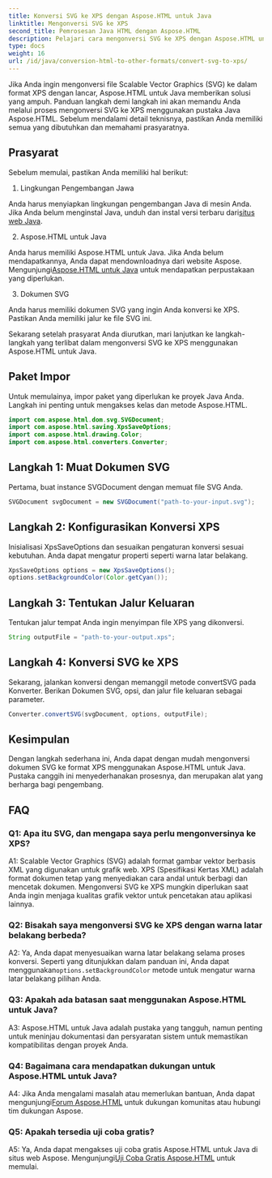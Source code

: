 ```yaml
---
title: Konversi SVG ke XPS dengan Aspose.HTML untuk Java
linktitle: Mengonversi SVG ke XPS
second_title: Pemrosesan Java HTML dengan Aspose.HTML
description: Pelajari cara mengonversi SVG ke XPS dengan Aspose.HTML untuk Java. Panduan sederhana langkah demi langkah untuk konversi yang lancar.
type: docs
weight: 16
url: /id/java/conversion-html-to-other-formats/convert-svg-to-xps/
---
```


Jika Anda ingin mengonversi file Scalable Vector Graphics (SVG) ke dalam format XPS dengan lancar, Aspose.HTML untuk Java memberikan solusi yang ampuh. Panduan langkah demi langkah ini akan memandu Anda melalui proses mengonversi SVG ke XPS menggunakan pustaka Java Aspose.HTML. Sebelum mendalami detail teknisnya, pastikan Anda memiliki semua yang dibutuhkan dan memahami prasyaratnya.

## Prasyarat

Sebelum memulai, pastikan Anda memiliki hal berikut:

1. Lingkungan Pengembangan Jawa

 Anda harus menyiapkan lingkungan pengembangan Java di mesin Anda. Jika Anda belum menginstal Java, unduh dan instal versi terbaru dari[situs web Java](https://www.oracle.com/java/technologies/javase-downloads.html).

2. Aspose.HTML untuk Java

Anda harus memiliki Aspose.HTML untuk Java. Jika Anda belum mendapatkannya, Anda dapat mendownloadnya dari website Aspose. Mengunjungi[Aspose.HTML untuk Java](https://releases.aspose.com/html/java/) untuk mendapatkan perpustakaan yang diperlukan.

3. Dokumen SVG

Anda harus memiliki dokumen SVG yang ingin Anda konversi ke XPS. Pastikan Anda memiliki jalur ke file SVG ini.

Sekarang setelah prasyarat Anda diurutkan, mari lanjutkan ke langkah-langkah yang terlibat dalam mengonversi SVG ke XPS menggunakan Aspose.HTML untuk Java.

## Paket Impor

Untuk memulainya, impor paket yang diperlukan ke proyek Java Anda. Langkah ini penting untuk mengakses kelas dan metode Aspose.HTML.

```java
import com.aspose.html.dom.svg.SVGDocument;
import com.aspose.html.saving.XpsSaveOptions;
import com.aspose.html.drawing.Color;
import com.aspose.html.converters.Converter;
```

## Langkah 1: Muat Dokumen SVG

Pertama, buat instance SVGDocument dengan memuat file SVG Anda.

```java
SVGDocument svgDocument = new SVGDocument("path-to-your-input.svg");
```

## Langkah 2: Konfigurasikan Konversi XPS

Inisialisasi XpsSaveOptions dan sesuaikan pengaturan konversi sesuai kebutuhan. Anda dapat mengatur properti seperti warna latar belakang.

```java
XpsSaveOptions options = new XpsSaveOptions();
options.setBackgroundColor(Color.getCyan());
```

## Langkah 3: Tentukan Jalur Keluaran

Tentukan jalur tempat Anda ingin menyimpan file XPS yang dikonversi.

```java
String outputFile = "path-to-your-output.xps";
```

## Langkah 4: Konversi SVG ke XPS

Sekarang, jalankan konversi dengan memanggil metode convertSVG pada Konverter. Berikan Dokumen SVG, opsi, dan jalur file keluaran sebagai parameter.

```java
Converter.convertSVG(svgDocument, options, outputFile);
```

## Kesimpulan

Dengan langkah sederhana ini, Anda dapat dengan mudah mengonversi dokumen SVG ke format XPS menggunakan Aspose.HTML untuk Java. Pustaka canggih ini menyederhanakan prosesnya, dan merupakan alat yang berharga bagi pengembang.

## FAQ

### Q1: Apa itu SVG, dan mengapa saya perlu mengonversinya ke XPS?

A1: Scalable Vector Graphics (SVG) adalah format gambar vektor berbasis XML yang digunakan untuk grafik web. XPS (Spesifikasi Kertas XML) adalah format dokumen tetap yang menyediakan cara andal untuk berbagi dan mencetak dokumen. Mengonversi SVG ke XPS mungkin diperlukan saat Anda ingin menjaga kualitas grafik vektor untuk pencetakan atau aplikasi lainnya.

### Q2: Bisakah saya mengonversi SVG ke XPS dengan warna latar belakang berbeda?

 A2: Ya, Anda dapat menyesuaikan warna latar belakang selama proses konversi. Seperti yang ditunjukkan dalam panduan ini, Anda dapat menggunakan`options.setBackgroundColor` metode untuk mengatur warna latar belakang pilihan Anda.

### Q3: Apakah ada batasan saat menggunakan Aspose.HTML untuk Java?

A3: Aspose.HTML untuk Java adalah pustaka yang tangguh, namun penting untuk meninjau dokumentasi dan persyaratan sistem untuk memastikan kompatibilitas dengan proyek Anda.

### Q4: Bagaimana cara mendapatkan dukungan untuk Aspose.HTML untuk Java?

 A4: Jika Anda mengalami masalah atau memerlukan bantuan, Anda dapat mengunjungi[Forum Aspose.HTML](https://forum.aspose.com/) untuk dukungan komunitas atau hubungi tim dukungan Aspose.

### Q5: Apakah tersedia uji coba gratis?

 A5: Ya, Anda dapat mengakses uji coba gratis Aspose.HTML untuk Java di situs web Aspose. Mengunjungi[Uji Coba Gratis Aspose.HTML](https://releases.aspose.com/) untuk memulai.